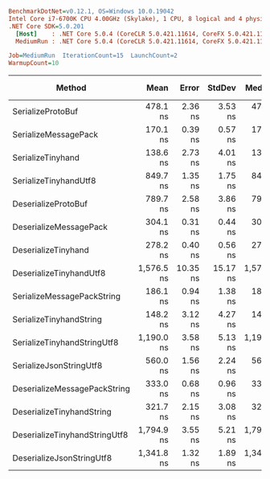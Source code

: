 ``` ini

BenchmarkDotNet=v0.12.1, OS=Windows 10.0.19042
Intel Core i7-6700K CPU 4.00GHz (Skylake), 1 CPU, 8 logical and 4 physical cores
.NET Core SDK=5.0.201
  [Host]    : .NET Core 5.0.4 (CoreCLR 5.0.421.11614, CoreFX 5.0.421.11614), X64 RyuJIT
  MediumRun : .NET Core 5.0.4 (CoreCLR 5.0.421.11614, CoreFX 5.0.421.11614), X64 RyuJIT

Job=MediumRun  IterationCount=15  LaunchCount=2  
WarmupCount=10  

```
|                        Method |       Mean |    Error |   StdDev |     Median |  Gen 0 | Gen 1 | Gen 2 | Allocated |
|------------------------------ |-----------:|---------:|---------:|-----------:|-------:|------:|------:|----------:|
|             SerializeProtoBuf |   478.1 ns |  2.36 ns |  3.53 ns |   478.1 ns | 0.0973 |     - |     - |     408 B |
|          SerializeMessagePack |   170.1 ns |  0.39 ns |  0.57 ns |   170.4 ns | 0.0134 |     - |     - |      56 B |
|             SerializeTinyhand |   138.6 ns |  2.73 ns |  4.01 ns |   135.4 ns | 0.0134 |     - |     - |      56 B |
|         SerializeTinyhandUtf8 |   849.7 ns |  1.35 ns |  1.75 ns |   849.5 ns | 0.0553 |     - |     - |     232 B |
|           DeserializeProtoBuf |   789.7 ns |  2.58 ns |  3.86 ns |   790.5 ns | 0.0763 |     - |     - |     320 B |
|        DeserializeMessagePack |   304.1 ns |  0.31 ns |  0.44 ns |   304.2 ns | 0.0668 |     - |     - |     280 B |
|           DeserializeTinyhand |   278.2 ns |  0.40 ns |  0.56 ns |   278.0 ns | 0.0668 |     - |     - |     280 B |
|       DeserializeTinyhandUtf8 | 1,576.5 ns | 10.35 ns | 15.17 ns | 1,574.5 ns | 0.1507 |     - |     - |     632 B |
|    SerializeMessagePackString |   186.1 ns |  0.94 ns |  1.38 ns |   185.1 ns | 0.0153 |     - |     - |      64 B |
|       SerializeTinyhandString |   148.2 ns |  3.12 ns |  4.27 ns |   148.2 ns | 0.0153 |     - |     - |      64 B |
|   SerializeTinyhandStringUtf8 | 1,190.0 ns |  3.58 ns |  5.13 ns | 1,190.2 ns | 0.0954 |     - |     - |     400 B |
|       SerializeJsonStringUtf8 |   560.0 ns |  1.56 ns |  2.24 ns |   560.1 ns | 0.1316 |     - |     - |     552 B |
|  DeserializeMessagePackString |   333.0 ns |  0.68 ns |  0.96 ns |   333.4 ns | 0.0668 |     - |     - |     280 B |
|     DeserializeTinyhandString |   321.7 ns |  2.15 ns |  3.08 ns |   321.8 ns | 0.0744 |     - |     - |     312 B |
| DeserializeTinyhandStringUtf8 | 1,794.9 ns |  3.55 ns |  5.21 ns | 1,794.4 ns | 0.1984 |     - |     - |     832 B |
|     DeserializeJsonStringUtf8 | 1,341.8 ns |  1.32 ns |  1.89 ns | 1,341.3 ns | 0.2232 |     - |     - |     936 B |
